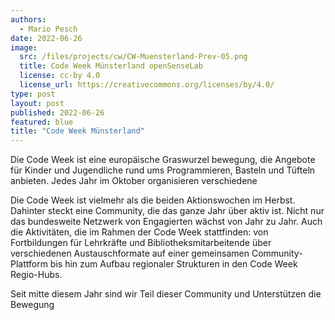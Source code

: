 ```yaml
---
authors:
  - Mario Pesch
date: 2022-06-26
image:
  src: /files/projects/cw/CW-Muensterland-Prev-05.png
  title: Code Week Münsterland openSenseLab
  license: cc-by 4.0
  license_url: https://creativecommons.org/licenses/by/4.0/
type: post
layout: post
published: 2022-06-26
featured: blue
title: "Code Week Münsterland"
---
```


Die Code Week ist eine europäische Graswurzel bewegung, die Angebote für Kinder und Jugendliche rund ums Programmieren, Basteln und Tüfteln anbieten. Jedes Jahr im Oktober organisieren verschiedene

Die Code Week ist vielmehr als die beiden Aktionswochen im Herbst. Dahinter steckt eine Community, die das ganze Jahr über aktiv ist. Nicht nur das bundesweite Netzwerk von Engagierten wächst von Jahr zu Jahr. Auch die Aktivitäten, die im Rahmen der Code Week stattfinden: von Fortbildungen für Lehrkräfte und Bibliotheksmitarbeitende über verschiedenen Austauschformate auf einer gemeinsamen Community-Plattform bis hin zum Aufbau regionaler Strukturen in den Code Week Regio-Hubs.

Seit mitte diesem Jahr sind wir Teil dieser Community und Unterstützen die Bewegung
